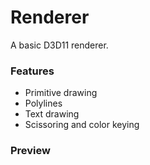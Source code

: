 # Renderer
A basic D3D11 renderer.
### Features
- Primitive drawing
- Polylines
- Text drawing
- Scissoring and color keying
### Preview